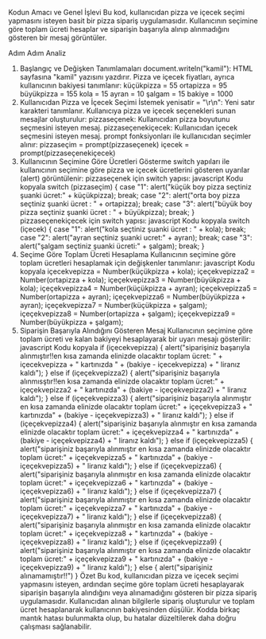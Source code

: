 
Kodun Amacı ve Genel İşlevi
Bu kod, kullanıcıdan pizza ve içecek seçimi yapmasını isteyen basit bir pizza sipariş uygulamasıdır. Kullanıcının seçimine göre toplam ücreti hesaplar ve siparişin başarıyla alınıp alınmadığını gösteren bir mesaj görüntüler.

Adım Adım Analiz
1. Başlangıç ve Değişken Tanımlamaları
document.writeln("kamil"): HTML sayfasına "kamil" yazısını yazdırır.
Pizza ve içecek fiyatları, ayrıca kullanıcının bakiyesi tanımlanır:
küçükpizza = 55
ortapizza = 95
büyükpizza = 155
kola = 15
ayran = 10
şalgam = 15
bakiye = 1000
2. Kullanıcıdan Pizza ve İçecek Seçimi İstemek
yenisatir = "\r\n": Yeni satır karakteri tanımlanır.
Kullanıcıya pizza ve içecek seçenekleri sunan mesajlar oluşturulur:
pizzaseçenek: Kullanıcıdan pizza boyutunu seçmesini isteyen mesaj.
pizzaseçenekiçecek: Kullanıcıdan içecek seçmesini isteyen mesaj.
prompt fonksiyonları ile kullanıcıdan seçimler alınır:
pizzaseçim = prompt(pizzaseçenek)
içecek = prompt(pizzaseçenekiçecek)
3. Kullanıcının Seçimine Göre Ücretleri Gösterme
switch yapıları ile kullanıcının seçimine göre pizza ve içecek ücretlerini gösteren uyarılar (alert) görüntülenir:
pizzaseçenek için switch yapısı:
javascript
Kodu kopyala
switch (pizzaseçim) {
  case "1":
    alert("küçük boy pizza seçtiniz şuanki ücret:" + küçükpizza);
    break;
  case "2":
    alert("orta boy pizza seçtiniz şuanki ücret : " + ortapizza);
    break;
  case "3":
    alert("büyük boy pizza seçtiniz şuanki ücret : " + büyükpizza);
    break;
}
pizzaseçenekiçecek için switch yapısı:
javascript
Kodu kopyala
switch (içecek) {
  case "1":
    alert("kola seçtiniz şuanki ücret : " + kola);
    break;
  case "2":
    alert("ayran seçtiniz şuanki ucret:" + ayran);
    break;
  case "3":
    alert("şalgam seçtiniz şuanki ücreti:" + şalgam);
    break;
}
4. Seçime Göre Toplam Ücreti Hesaplama
Kullanıcının seçimine göre toplam ücretleri hesaplamak için değişkenler tanımlanır:
javascript
Kodu kopyala
içecekvepizza = Number(küçükpizza + kola);
içeçekvepizza2 = Number(ortapizza + kola);
içeçekvepizza3 = Number(büyükpizza + kola);
içeçekvepizza4 = Number(küçükpizza + ayran);
içeçekvepizza5 = Number(ortapizza + ayran);
içeçekvepizza6 = Number(büyükpizza + ayran);
içeçekvepizza7 = Number(küçükpizza + şalgam);
içeçekvepizza8 = Number(ortapizza + şalgam);
içeçekvepizza9 = Number(büyükpizza + şalgam);
5. Siparişin Başarıyla Alındığını Gösteren Mesaj
Kullanıcının seçimine göre toplam ücreti ve kalan bakiyeyi hesaplayarak bir uyarı mesajı gösterilir:
javascript
Kodu kopyala
if (içecekvepizza) {
  alert("siparişiniz başarıyla alınmıştır!!en kısa zamanda elinizde olacaktır toplam ücret: " + içecekvepizza + " kartınızda " + (bakiye - içecekvepizza) + " liranız kaldı");
} else if (içeçekvepizza2) {
  alert("siparişiniz başarıyla alınmısştır!!en kısa zamanda elinizde olacaktır toplam ücret:" + içeçekvepizza2 + " kartınızda" + (bakiye - içeçekvepizza2) + " liranız kaldı");
} else if (içeçekvepizza3) {
  alert("siparişiniz başarıyla alınmıştır en kısa zamanda elinizde olacaktır toplam ücret:" + içeçekvepizza3 + " kartınızda" + (bakiye - içeçekvepizza3) + " liranız kaldı");
} else if (içeçekvepizza4) {
  alert("siparişiniz başarıyla alınmıştır en kısa zamanda elinizde olacaktır toplam ücret:" + içeçekvepizza4 + " kartınızda" + (bakiye - içeçekvepizza4) + " liranız kaldı");
} else if (içeçekvepizza5) {
  alert("siparişiniz başarıyla alınmıştır en kısa zamanda elinizde olacaktır toplam ücret:" + içeçekvepizza5 + " kartınızda" + (bakiye - içeçekvepizza5) + " liranız kaldı");
} else if (içeçekvepizza6) {
  alert("siparişiniz başarıyla alınmıştır en kısa zamanda elinizde olacaktır toplam ücret:" + içeçekvepizza6 + " kartınızda" + (bakiye - içeçekvepizza6) + " liranız kaldı");
} else if (içeçekvepizza7) {
  alert("siparişiniz başarıyla alınmıştır en kısa zamanda elinizde olacaktır toplam ücret:" + içeçekvepizza7 + " kartınızda" + (bakiye - içeçekvepizza7) + " liranız kaldı");
} else if (içeçekvepizza8) {
  alert("siparişiniz başarıyla alınmıştır en kısa zamanda elinizde olacaktır toplam ücret:" + içeçekvepizza8 + " kartınızda" + (bakiye - içeçekvepizza8) + " liranız kaldı");
} else if (içeçekvepizza9) {
  alert("siparişiniz başarıyla alınmıştır en kısa zamanda elinizde olacaktır toplam ücret:" + içeçekvepizza9 + " kartınızda" + (bakiye - içeçekvepizza9) + " liranız kaldı");
} else {
  alert("siparişiniz alınamamıştır!!")
}
Özet
Bu kod, kullanıcıdan pizza ve içecek seçimi yapmasını isteyen, ardından seçime göre toplam ücreti hesaplayarak siparişin başarıyla alındığını veya alınamadığını gösteren bir pizza sipariş uygulamasıdır. Kullanıcıdan alınan bilgilerle sipariş oluşturulur ve toplam ücret hesaplanarak kullanıcının bakiyesinden düşülür. Kodda birkaç mantık hatası bulunmakta olup, bu hatalar düzeltilerek daha doğru çalışması sağlanabilir.






